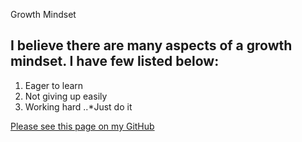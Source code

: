 Growth Mindset



## I believe there are many aspects of a growth mindset. I have few listed below:
1. Eager to learn
2. Not giving up easily
3. Working hard
..*Just do it



[Please see this page on my GitHub](https://github.com/FooFooTheSnoo/reading-notes/edit/main/README.md)
